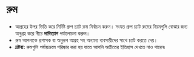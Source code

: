 # **রুম**
  
- আগ্রহের উপর ভিত্তি করে নির্দিষ্ট গ্রুপ চ্যাট রুম নির্বাচন করুন। সংযত গ্রুপ চ্যাট রুমের নিয়মগুলি বোঝার জন্য অনুগ্রহ করে নীচে **দাবিত্যাগ** পর্যালোচনা করুন।
- রুম আপনাকে প্রশাসক বা অনুরূপ আগ্রহ সহ অন্যান্য ব্যবসায়ীদের সাথে চ্যাট করতে দেয়।
- **দ্রষ্টব্য:** রুমগুলি পর্যায়ক্রমে পরিষ্কার করা হয় যাতে আপনি অতীতের ইতিহাস দেখতে নাও পারেন৷
